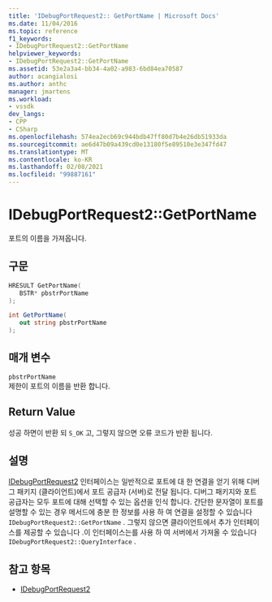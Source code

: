 ```yaml
---
title: 'IDebugPortRequest2:: GetPortName | Microsoft Docs'
ms.date: 11/04/2016
ms.topic: reference
f1_keywords:
- IDebugPortRequest2::GetPortName
helpviewer_keywords:
- IDebugPortRequest2::GetPortName
ms.assetid: 53e2a3a4-bb34-4a02-a983-6bd84ea70587
author: acangialosi
ms.author: anthc
manager: jmartens
ms.workload:
- vssdk
dev_langs:
- CPP
- CSharp
ms.openlocfilehash: 574ea2ecb69c944bdb47ff80d7b4e26db51933da
ms.sourcegitcommit: ae6d47b09a439cd0e13180f5e89510e3e347fd47
ms.translationtype: MT
ms.contentlocale: ko-KR
ms.lasthandoff: 02/08/2021
ms.locfileid: "99887161"
---
```

# <a name="idebugportrequest2getportname"></a>IDebugPortRequest2::GetPortName
포트의 이름을 가져옵니다.

## <a name="syntax"></a>구문

```cpp
HRESULT GetPortName( 
   BSTR* pbstrPortName
);
```

```csharp
int GetPortName( 
   out string pbstrPortName
);
```

## <a name="parameters"></a>매개 변수
`pbstrPortName`\
제한이 포트의 이름을 반환 합니다.

## <a name="return-value"></a>Return Value
 성공 하면이 반환 되 `S_OK` 고, 그렇지 않으면 오류 코드가 반환 됩니다.

## <a name="remarks"></a>설명
 [IDebugPortRequest2](../../../extensibility/debugger/reference/idebugportrequest2.md) 인터페이스는 일반적으로 포트에 대 한 연결을 얻기 위해 디버그 패키지 (클라이언트)에서 포트 공급자 (서버)로 전달 됩니다. 디버그 패키지와 포트 공급자는 모두 포트에 대해 선택할 수 있는 옵션을 인식 합니다. 간단한 문자열이 포트를 설명할 수 있는 경우 메서드에 충분 한 정보를 사용 하 여 연결을 설정할 수 있습니다 `IDebugPortRequest2::GetPortName` . 그렇지 않으면 클라이언트에서 추가 인터페이스를 제공할 수 있습니다 .이 인터페이스는를 사용 하 여 서버에서 가져올 수 있습니다 `IDebugPortRequest2::QueryInterface` .

## <a name="see-also"></a>참고 항목
- [IDebugPortRequest2](../../../extensibility/debugger/reference/idebugportrequest2.md)
